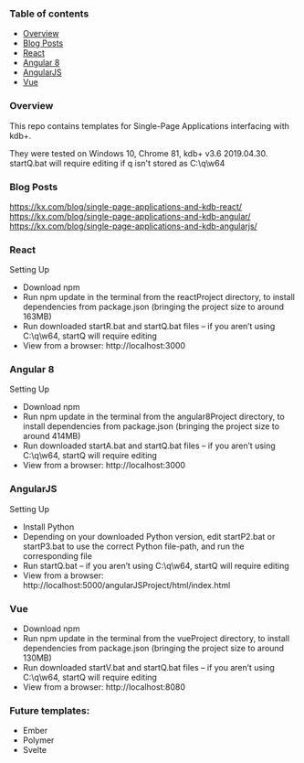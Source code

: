 ### Table of contents
* [Overview](#overview)
* [Blog Posts](#blog-posts)
* [React](#react)
* [Angular 8](#angular-8)
* [AngularJS](#angularjs)
* [Vue](#vue)

### Overview

This repo contains templates for Single-Page Applications interfacing with kdb+.

They were tested on Windows 10, Chrome 81, kdb+ v3.6 2019.04.30.
startQ.bat will require editing if q isn't stored as C:\q\w64

### Blog Posts

https://kx.com/blog/single-page-applications-and-kdb-react/
https://kx.com/blog/single-page-applications-and-kdb-angular/
https://kx.com/blog/single-page-applications-and-kdb-angularjs/

### React

Setting Up

* Download npm
* Run npm update in the terminal from the reactProject directory, to install dependencies from package.json (bringing the project size to around 163MB)
* Run downloaded startR.bat and startQ.bat files  – if you aren’t using C:\q\w64, startQ will require editing
* View from a browser: http://localhost:3000

### Angular 8

Setting Up

* Download npm
* Run npm update in the terminal from the angular8Project directory, to install dependencies from package.json (bringing the project size to around 414MB)
* Run downloaded startA.bat and startQ.bat files  – if you aren’t using C:\q\w64, startQ will require editing
* View from a browser: http://localhost:3000

### AngularJS

Setting Up

* Install Python
* Depending on your downloaded Python version, edit startP2.bat or startP3.bat to use the correct Python file-path, and run the corresponding file
* Run startQ.bat – if you aren’t using C:\q\w64, startQ will require editing
* View from a browser: http://localhost:5000/angularJSProject/html/index.html 

### Vue

* Download npm
* Run npm update in the terminal from the vueProject directory, to install dependencies from package.json (bringing the project size to around 130MB)
* Run downloaded startV.bat and startQ.bat files – if you aren’t using C:\q\w64, startQ will require editing
* View from a browser: http://localhost:8080

### Future templates:

* Ember
* Polymer
* Svelte

